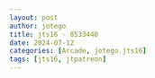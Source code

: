 ```yaml
---
layout: post
author: jotego
title: jts16 - 8533440
date: 2024-07-12
categories: [Arcade, jotego.jts16]
tags: [jts16, jtpatreon]
---
```


